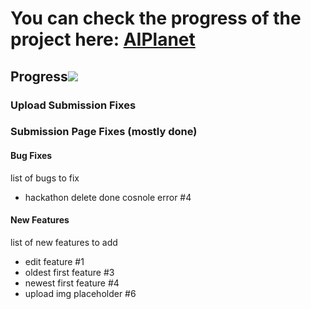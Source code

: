 # You can check the progress of the project here: [AIPlanet](https://ai-planet-three.vercel.app/)

## Progress![](https://geps.dev/progress/75)



### Upload Submission Fixes


### Submission Page Fixes (mostly done)



#### Bug Fixes

list of bugs to fix

- hackathon delete done cosnole error #4

#### New Features

list of new features to add

- edit feature #1
- oldest first feature #3
- newest first feature #4
- upload img placeholder #6
